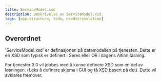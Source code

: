 ```yaml
---
title: ServiceModel.xsd
description: Beskrivelse av ServiceModel.xsd.
tags: [app-structure, todo, needstranslation]
---
```


## Overordnet

'ServiceModel.xsd' er definasjonen på datamodellen på tjenesten. Dette er en XSD som typisk
er definert i Seres eller OR i dagens Altinn løsning.

For tjenester 3.0 vil jobbes med å kunne definere XSD som en del av løsningen. (f.eks å definere skjema i GUI og få XSD basert på det).
Dette vil avklares fremover.


